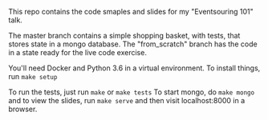 This repo contains the code smaples and slides for my "Eventsouring 101" talk.

The master branch contains a simple shopping basket, with tests, that stores state in a mongo database.
The "from_scratch" branch has the code in a state ready for the live code exercise.

You'll need Docker and Python 3.6 in a virtual environment. To install things, run `make setup`

To run the tests, just run `make` or `make tests`
To start mongo, do `make mongo` and to view the slides, run `make serve` and then visit localhost:8000 in a browser.
